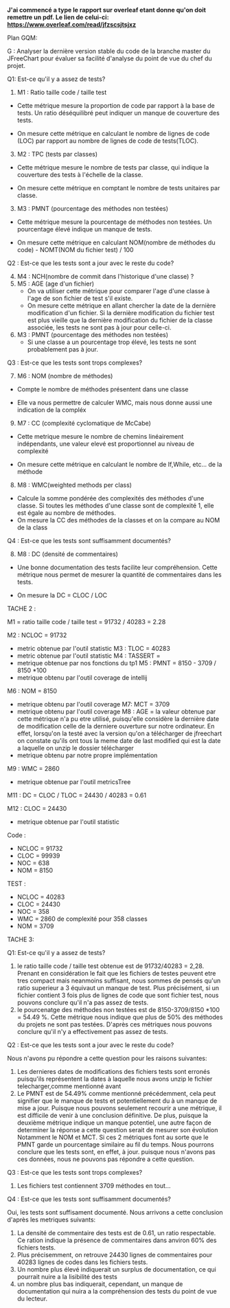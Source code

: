 **J'ai commencé a type le rapport sur overleaf etant donne qu'on doit remettre un pdf. Le lien de celui-ci:
https://www.overleaf.com/read/jfzscsjtsjxz**

Plan GQM:

G : Analyser la dernière version stable du code de la branche master du JFreeChart pour évaluer sa facilité d'analyse du point de vue du chef du projet.

Q1: Est-ce qu'il y a assez de tests?

 1. M1 : Ratio taille code / taille test  
- Cette métrique mesure la proportion de code par rapport à la base de tests. Un ratio déséquilibré peut indiquer un manque de couverture des tests.
* On mesure cette métrique en calculant le nombre de lignes de code (LOC) par rapport au nombre de lignes de code de tests(TLOC).

3. M2 : TPC (tests par classes)  
- Cette métrique mesure le nombre de tests par classe, qui indique la couverture des tests à l'échelle de la classe.
* On mesure cette métrique en comptant le nombre de tests unitaires par classe.
3. M3 : PMNT (pourcentage des méthodes non testées)  
- Cette métrique mesure la pourcentage de méthodes non testées. Un pourcentage élevé indique un manque de tests.
* On mesure cette métrique en calculant NOM(nombre de méthodes du code) - NOMT(NOM du fichier test) / 100

Q2 : Est-ce que les tests sont a jour avec le reste du code?

4. M4 : NCH(nombre de commit dans l'historique d'une classe) ?
5. M5 : AGE (age d'un fichier)
   - On va utiliser cette métrique pour comparer l'age d'une classe à l'age de son fichier de test s'il existe.
   * On mesure cette métrique en allant chercher la date de la dernière modification d'un fichier. Si la dernière modification du fichier test est plus vieille que la dernière modification du fichier de la classe associée, les tests ne sont pas à jour pour celle-ci.
6. M3 : PMNT (pourcentage des méthodes non testées)
   * Si une classe a un pourcentage trop élevé, les tests ne sont probablement pas à jour.

Q3 : Est-ce que les tests sont trops complexes?

7. M6 : NOM (nombre de méthodes)
- Compte le nombre de méthodes présentent dans une classe
* Elle va nous permettre de calculer WMC, mais nous donne aussi une indication de la compléx
9. M7 : CC (complexité cyclomatique de McCabe)
- Cette metrique mesure le nombre de chemins linéairement indépendants, une valeur elevé est  proportionnel au niveau de complexité
* On mesure cette métrique en calculant le nombre de If,While, etc... de la méthode
8. M8 : WMC(weighted methods per class)
- Calcule la somme pondérée des complexités des méthodes d'une classe. Si toutes les méthodes d'une classe sont de complexité 1, elle est égale au nombre de méthodes.
- On mesure la CC des méthodes de la classes et on la compare au NOM de la class

Q4 : Est-ce que les tests sont suffisamment documentés?

8. M8 : DC (densité de commentaires)
- Une bonne documentation des tests facilite leur compréhension. Cette métrique nous permet de mesurer la quantité de commentaires dans les tests.
* On mesure la DC = CLOC / LOC


TACHE 2 :

M1 = ratio taille code / taille test = 91732 / 40283 = 2.28

M2 : NCLOC = 91732
- metric obtenue par l'outil statistic
M3 : TLOC = 40283
- metric obtenue par l'outil statistic
M4 : TASSERT = 
- metrique obtenue par nos fonctions du tp1
M5 : PMNT = 8150 - 3709 / 8150 *100
- metrique obtenu par l'outil coverage de intellij

M6 : NOM = 8150
- metrique obtenu par l'outil coverage
M7: MCT = 3709
- metrique obtenu par l'outil coverage
M8 : AGE = la valeur obtenue par cette métrique n'a pu etre utilisé, puisqu'elle considère la dernière date de modification celle de la derniere ouverture sur notre ordinateur. En effet, lorsqu'on la testé avec la version qu'on a télécharger de jfreechart
  on constate qu'ils ont tous la meme date de last modified qui est la date a laquelle on unzip le dossier télécharger
- metrique obtenu par notre propre implémentation

M9 : WMC = 2860
- metrique obtenue par l'outil metricsTree

M11 : DC = CLOC / TLOC = 24430 / 40283 = 0.61

M12 : CLOC = 24430
- metrique obtenue par l'outil statistic

Code : 
- NCLOC = 91732
- CLOC = 99939
- NOC = 638
- NOM = 8150

TEST : 
- NCLOC = 40283
- CLOC = 24430
- NOC = 358
- WMC = 2860 de complexité pour 358 classes
- NOM = 3709

TACHE 3:

Q1: Est-ce qu'il y a assez de tests?

1. le ratio taille code / taille test obtenue est de 91732/40283 = 2,28. Prenant en considération le fait que les fichiers de testes peuvent etre tres compact mais neanmoins suffisant, nous sommes de pensés qu'un ratio superieur a 3 équivaut un manque de test.
   Plus précisément, si un fichier contient 3 fois plus de lignes de code que sont fichier test, nous pouvons conclure qu'il n'a pas assez de tests.
2. le pourcenatge des méthodes non testées est de 8150-3709/8150 *100 = 54.49 %. Cette métrique nous indique que plus de 50% des méthodes du projets ne sont pas testées.
D'après ces métriques nous pouvons conclure qu'il n'y a effectivement pas assez de tests.


Q2 : Est-ce que les tests sont a jour avec le reste du code?

Nous n'avons pu répondre a cette question pour les raisons suivantes:
1. Les dernieres dates de modifications des fichiers tests sont erronés puisqu'ils représentent la dates à laquelle nous avons unzip le fichier telecharger,comme mentionné avant
2. Le PMNT est de 54.49% comme mentionné précédemment, cela peut signifier que le manque de tests et potentiellement du à un manque de mise a jour.
Puisque nous pouvons seulement recourir a une métrique, il est difficile de venir à une conclusion définitive.
De plus, puisque la deuxième métrique indique un manque potentiel, une autre façon de determiner la réponse a cette question serait de mesurer son évolution
Notamment le NOM et MCT. Si ces 2 métriques font au sorte que le PMNT garde un pourcentage similaire au fil du temps. Nous pourrons conclure que les tests sont, en effet, à jour.
puisque nous n'avons pas ces données, nous ne pouvons pas répondre a cette question.


Q3 : Est-ce que les tests sont trops complexes?
1. Les fichiers test contiennent 3709 méthodes en tout... 



Q4 : Est-ce que les tests sont suffisamment documentés?

Oui, les tests sont suffisament documenté. Nous arrivons a cette conclusion d'après les metriques suivants:
1. La densité de commentaire des tests est de 0.61, un ratio respectable. Ce ration indique la présence de commentaires dans anviron 60% des fichiers tests.
2. Plus précisemment, on retrouve 24430 lignes de commentaires pour 40283 lignes de codes dans les fichiers tests. 
3. Un nombre plus élevé indiquerait un surplus de documentation, ce qui pourrait nuire a la lisibilité des tests
4. un nombre plus bas indiquerait, cependant, un manque de documentation qui nuira a la compréhension des tests du point de vue du lecteur.



